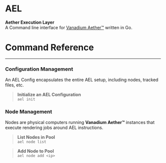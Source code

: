 # AEL
**Aether Execution Layer**<br>
A Command line interface for [Vanadium Aether&trade;](https://github.com/Vanadium-Development/aether) written in Go.

# Command Reference

---

### Configuration Management

An AEL Config encapsulates the entire AEL setup, including nodes, tracked
files, etc.
> **Initialize an AEL Configuration**<br>
> `ael init`

### Node Management

Nodes are physical computers running **Vanadium Aether&trade;** instances that
execute rendering jobs around AEL instructions.

> **List Nodes in Pool**<br>
> `ael node list`

> **Add Node to Pool**<br>
> `ael node add <ip>`
